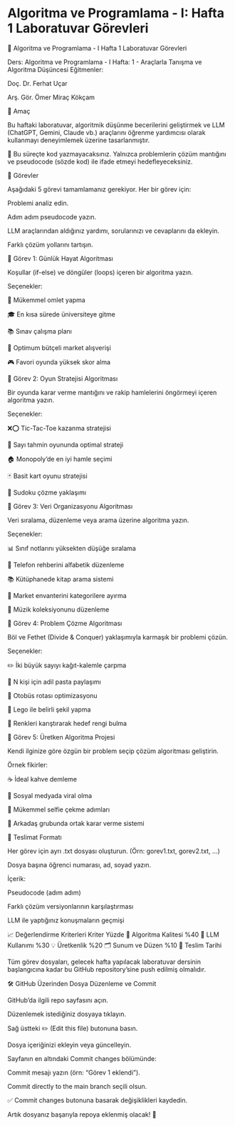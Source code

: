 # Algoritma ve Programlama - I: Hafta 1 Laboratuvar Görevleri

🚀 Algoritma ve Programlama - I
Hafta 1 Laboratuvar Görevleri

Ders: Algoritma ve Programlama - I
Hafta: 1 - Araçlarla Tanışma ve Algoritma Düşüncesi
Eğitmenler:

Doç. Dr. Ferhat Uçar

Arş. Gör. Ömer Miraç Kökçam

🎯 Amaç

Bu haftaki laboratuvar, algoritmik düşünme becerilerini geliştirmek ve LLM (ChatGPT, Gemini, Claude vb.) araçlarını öğrenme yardımcısı olarak kullanmayı deneyimlemek üzerine tasarlanmıştır.

📌 Bu süreçte kod yazmayacaksınız. Yalnızca problemlerin çözüm mantığını ve pseudocode (sözde kod) ile ifade etmeyi hedefleyeceksiniz.

📝 Görevler

Aşağıdaki 5 görevi tamamlamanız gerekiyor. Her bir görev için:

Problemi analiz edin.

Adım adım pseudocode yazın.

LLM araçlarından aldığınız yardımı, sorularınızı ve cevaplarını da ekleyin.

Farklı çözüm yollarını tartışın.

🔹 Görev 1: Günlük Hayat Algoritması

Koşullar (if-else) ve döngüler (loops) içeren bir algoritma yazın.

Seçenekler:

🥚 Mükemmel omlet yapma

🎓 En kısa sürede üniversiteye gitme

📚 Sınav çalışma planı

🛒 Optimum bütçeli market alışverişi

🎮 Favori oyunda yüksek skor alma

🔹 Görev 2: Oyun Stratejisi Algoritması

Bir oyunda karar verme mantığını ve rakip hamlelerini öngörmeyi içeren algoritma yazın.

Seçenekler:

❌⭕ Tic-Tac-Toe kazanma stratejisi

🔢 Sayı tahmin oyununda optimal strateji

🏠 Monopoly’de en iyi hamle seçimi

🃏 Basit kart oyunu stratejisi

🔲 Sudoku çözme yaklaşımı

🔹 Görev 3: Veri Organizasyonu Algoritması

Veri sıralama, düzenleme veya arama üzerine algoritma yazın.

Seçenekler:

📊 Sınıf notlarını yüksekten düşüğe sıralama

📒 Telefon rehberini alfabetik düzenleme

📚 Kütüphanede kitap arama sistemi

🏪 Market envanterini kategorilere ayırma

🎵 Müzik koleksiyonunu düzenleme

🔹 Görev 4: Problem Çözme Algoritması

Böl ve Fethet (Divide & Conquer) yaklaşımıyla karmaşık bir problemi çözün.

Seçenekler:

✏️ İki büyük sayıyı kağıt-kalemle çarpma

🎂 N kişi için adil pasta paylaşımı

🚌 Otobüs rotası optimizasyonu

🧩 Lego ile belirli şekil yapma

🎨 Renkleri karıştırarak hedef rengi bulma

🔹 Görev 5: Üretken Algoritma Projesi

Kendi ilginize göre özgün bir problem seçip çözüm algoritması geliştirin.

Örnek fikirler:

☕ İdeal kahve demleme

📱 Sosyal medyada viral olma

🤳 Mükemmel selfie çekme adımları

👥 Arkadaş grubunda ortak karar verme sistemi

📂 Teslimat Formatı

Her görev için ayrı .txt dosyası oluşturun. (Örn: gorev1.txt, gorev2.txt, …)

Dosya başına öğrenci numarası, ad, soyad yazın.

İçerik:

Pseudocode (adım adım)

Farklı çözüm versiyonlarının karşılaştırması

LLM ile yaptığınız konuşmaların geçmişi

📈 Değerlendirme Kriterleri
Kriter	Yüzde
🧠 Algoritma Kalitesi	%40
🤖 LLM Kullanımı	%30
💡 Üretkenlik	%20
🗂️ Sunum ve Düzen	%10
📅 Teslim Tarihi

Tüm görev dosyaları, gelecek hafta yapılacak laboratuvar dersinin başlangıcına kadar bu GitHub repository’sine push edilmiş olmalıdır.

🛠️ GitHub Üzerinden Dosya Düzenleme ve Commit

GitHub’da ilgili repo sayfasını açın.

Düzenlemek istediğiniz dosyaya tıklayın.

Sağ üstteki ✏️ (Edit this file) butonuna basın.

Dosya içeriğinizi ekleyin veya güncelleyin.

Sayfanın en altındaki Commit changes bölümünde:

Commit mesajı yazın (örn: “Görev 1 eklendi”).

Commit directly to the main branch seçili olsun.

✅ Commit changes butonuna basarak değişiklikleri kaydedin.

Artık dosyanız başarıyla repoya eklenmiş olacak! 🎉

